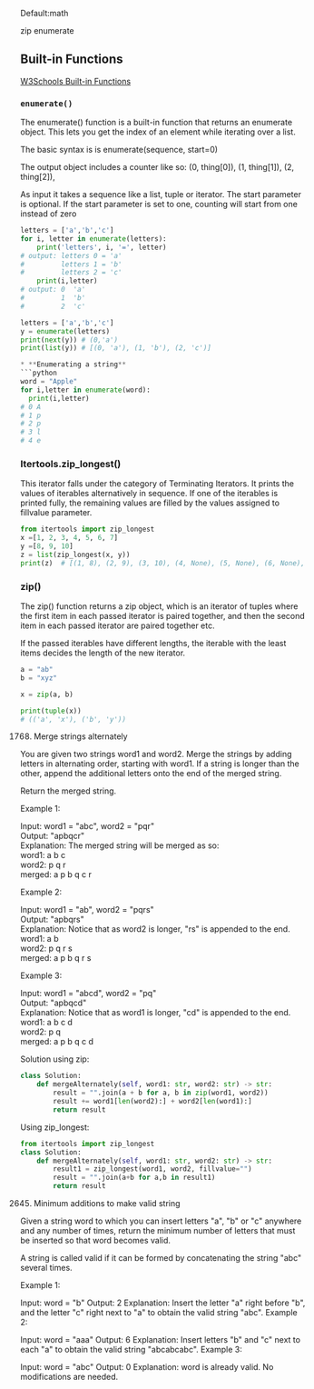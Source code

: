 Default:math

zip
enumerate

## Built-in Functions 
[W3Schools Built-in Functions](https://www.w3schools.com/python/python_ref_functions.asp)

### `enumerate()`
The enumerate() function is a built-in function that returns an enumerate object. This lets you get the index of an element while iterating over a list.

The basic syntax is is enumerate(sequence, start=0)

The output object includes a counter like so: (0, thing[0]), (1, thing[1]), (2, thing[2]),

As input it takes a sequence like a list, tuple or iterator. The start parameter is optional.
If the start parameter is set to one, counting will start from one instead of zero

```python
letters = ['a','b','c']
for i, letter in enumerate(letters):
    print('letters', i, '=', letter)
# output: letters 0 = 'a'
#         letters 1 = 'b'
#         letters 2 = 'c'
    print(i,letter)
# output: 0  'a'
#         1  'b'
#         2  'c'

```
```python
letters = ['a','b','c']
y = enumerate(letters)
print(next(y)) # (0,'a')
print(list(y)) # [(0, 'a'), (1, 'b'), (2, 'c')]

* **Enumerating a string**
```python
word = "Apple"
for i,letter in enumerate(word):
  print(i,letter)
# 0 A
# 1 p
# 2 p
# 3 l
# 4 e
```


### Itertools.zip_longest() 

This iterator falls under the category of Terminating Iterators. It prints the values of iterables alternatively in sequence. If one of the iterables is printed fully, the remaining values are filled by the values assigned to fillvalue parameter.

```python
from itertools import zip_longest   
x =[1, 2, 3, 4, 5, 6, 7]   
y =[8, 9, 10]   
z = list(zip_longest(x, y))   
print(z)  # [(1, 8), (2, 9), (3, 10), (4, None), (5, None), (6, None), (7, None)]
```

### zip()

The zip() function returns a zip object, which is an iterator of tuples where the first item in each passed iterator is paired together, and then the second item in each passed iterator are paired together etc.

If the passed iterables have different lengths, the iterable with the least items decides the length of the new iterator.


```python
a = "ab"
b = "xyz"

x = zip(a, b)

print(tuple(x))
# (('a', 'x'), ('b', 'y'))
```

1768. Merge strings alternately

You are given two strings word1 and word2. Merge the strings by adding letters in alternating order, starting with word1. If a string is longer than the other, append the additional letters onto the end of the merged string.

Return the merged string.

Example 1:

Input: word1 = "abc", word2 = "pqr"  
Output: "apbqcr"  
Explanation: The merged string will be merged as so:  
word1:  a   b   c  
word2:    p   q   r  
merged: a p b q c r  

Example 2:

Input: word1 = "ab", word2 = "pqrs"  
Output: "apbqrs"  
Explanation: Notice that as word2 is longer, "rs" is appended to the end.  
word1:  a   b  
word2:    p   q   r   s  
merged: a p b q   r   s  

Example 3:

Input: word1 = "abcd", word2 = "pq"  
Output: "apbqcd"  
Explanation: Notice that as word1 is longer, "cd" is appended to the end.  
word1:  a   b   c   d  
word2:    p   q   
merged: a p b q c   d  


Solution using zip:
```python
class Solution:
    def mergeAlternately(self, word1: str, word2: str) -> str:
        result = "".join(a + b for a, b in zip(word1, word2))
        result += word1[len(word2):] + word2[len(word1):]
        return result
```
Using zip_longest:

```python
from itertools import zip_longest
class Solution:
    def mergeAlternately(self, word1: str, word2: str) -> str:
        result1 = zip_longest(word1, word2, fillvalue="")
        result = "".join(a+b for a,b in result1)
        return result   

```


2645. Minimum additions to make valid string

Given a string word to which you can insert letters "a", "b" or "c" anywhere and any number of times, return the minimum number of letters that must be inserted so that word becomes valid.

A string is called valid if it can be formed by concatenating the string "abc" several times.


Example 1:

Input: word = "b"
Output: 2
Explanation: Insert the letter "a" right before "b", and the letter "c" right next to "a" to obtain the valid string "abc".
Example 2:

Input: word = "aaa"
Output: 6
Explanation: Insert letters "b" and "c" next to each "a" to obtain the valid string "abcabcabc".
Example 3:

Input: word = "abc"
Output: 0
Explanation: word is already valid. No modifications are needed. 


